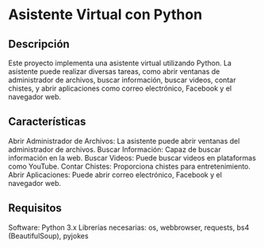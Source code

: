 # Asistente Virtual con Python
## Descripción
Este proyecto implementa una asistente virtual utilizando Python. La asistente puede realizar diversas tareas, como abrir ventanas de administrador de archivos, buscar información, buscar videos, contar chistes, y abrir aplicaciones como correo electrónico, Facebook y el navegador web.

## Características
Abrir Administrador de Archivos: La asistente puede abrir ventanas del administrador de archivos.
Buscar Información: Capaz de buscar información en la web.
Buscar Videos: Puede buscar videos en plataformas como YouTube.
Contar Chistes: Proporciona chistes para entretenimiento.
Abrir Aplicaciones: Puede abrir correo electrónico, Facebook y el navegador web.

## Requisitos
Software:
Python 3.x
Librerías necesarias: os, webbrowser, requests, bs4 (BeautifulSoup), pyjokes
